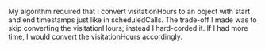 My algorithm required that I convert visitationHours to an object with start and end timestamps just like in scheduledCalls. The trade-off I made was to skip converting the visitationHours; instead I hard-corded it.
If I had more time, I would convert the visitationHours accordingly.